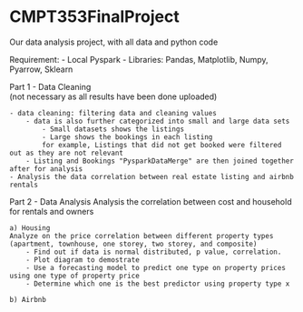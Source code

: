 # CMPT353FinalProject
Our data analysis project, with all data and python code




Requirement: 
    - Local Pyspark
    - Libraries: Pandas, Matplotlib, Numpy, Pyarrow, Sklearn 



Part 1 - Data Cleaning  
(not necessary as all results have been done uploaded) 

    - data cleaning: filtering data and cleaning values 
        - data is also further categorized into small and large data sets
            - Small datasets shows the listings 
            - Large shows the bookings in each listing 
            for example, Listings that did not get booked were filtered out as they are not relevant
        - Listing and Bookings "PysparkDataMerge" are then joined together after for analysis 
    - Analysis the data correlation between real estate listing and airbnb rentals 

Part 2 - Data Analysis 
Analysis the correlation between cost and household for rentals and owners

    a) Housing 
    Analyze on the price correlation between different property types (apartment, townhouse, one storey, two storey, and composite)
        - Find out if data is normal distributed, p value, correlation. 
        - Plot diagram to demostrate 
        - Use a forecasting model to predict one type on property prices using one type of property price
        - Determine which one is the best predictor using property type x
        
    b) Airbnb